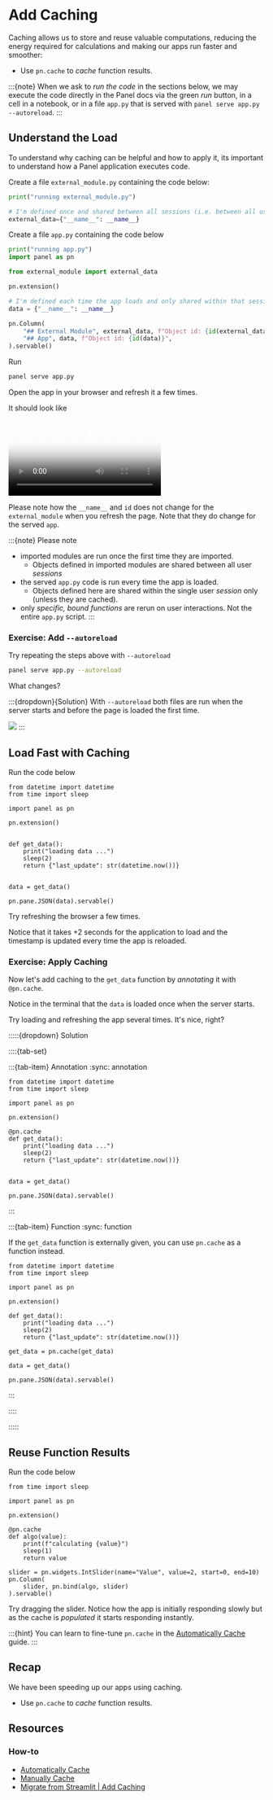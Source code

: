 # Add Caching

Caching allows us to store and reuse valuable computations, reducing the energy required for calculations and making our apps run faster and smoother:

- Use `pn.cache` to *cache* function results.

:::{note}
When we ask to *run the code* in the sections below, we may execute the code directly in the Panel docs via the green *run* button, in a cell in a notebook, or in a file `app.py` that is served with `panel serve app.py --autoreload`.
:::

## Understand the Load

To understand why caching can be helpful and how to apply it, its important to understand how a Panel application executes code.

Create a file `external_module.py` containing the code below:

```python
print("running external_module.py")

# I'm defined once and shared between all sessions (i.e. between all users)
external_data={"__name__": __name__}
```

Create a file `app.py` containing the code below

```python
print("running app.py")
import panel as pn

from external_module import external_data

pn.extension()

# I'm defined each time the app loads and only shared within that session
data = {"__name__": __name__}

pn.Column(
    "## External Module", external_data, f"Object id: {id(external_data)}",
    "## App", data, f"Object id: {id(data)}",
).servable()
```

Run

```bash
panel serve app.py
```

Open the app in your browser and refresh it a few times.

It should look like

<video controls="" poster="https://assets.holoviz.org/panel/tutorials/page_load_end.png">
    <source src="https://assets.holoviz.org/panel/tutorials/page_load.mp4" type="video/mp4" style="max-height: 400px; max-width: 100%;">
    Your browser does not support the video tag.
</video>

Please note how the `__name__` and `id` does not change for the `external_module` when you refresh the page. Note that they do change for the served `app`.

:::{note}
Please note

- imported modules are run once the first time they are imported.
  - Objects defined in imported modules are shared between all user *sessions*
- the served `app.py` code is run every time the app is loaded.
  - Objects defined here are shared within the single user *session* only (unless they are cached).
- only *specific, bound functions* are rerun on user interactions. Not the entire `app.py` script.
:::

### Exercise: Add `--autoreload`

Try repeating the steps above with `--autoreload`

```bash
panel serve app.py --autoreload
```

What changes?

:::{dropdown}{Solution}
With `--autoreload` both files are run when the server starts and before the page is loaded the first time.

<img src="https://assets.holoviz.org/panel/tutorials/page_load_end_autoreload.png"></img>
:::

## Load Fast with Caching

Run the code below

```{pyodide}
from datetime import datetime
from time import sleep

import panel as pn

pn.extension()


def get_data():
    print("loading data ...")
    sleep(2)
    return {"last_update": str(datetime.now())}


data = get_data()

pn.pane.JSON(data).servable()
```

Try refreshing the browser a few times.

Notice that it takes +2 seconds for the application to load and the timestamp is updated every time the app is reloaded.

### Exercise: Apply Caching

Now let's add caching to the `get_data` function by *annotating* it with `@pn.cache`.

Notice in the terminal that the `data` is loaded once when the server starts.

Try loading and refreshing the app several times. It's nice, right?

:::::{dropdown} Solution

::::{tab-set}

:::{tab-item} Annotation
:sync: annotation

```{pyodide}
from datetime import datetime
from time import sleep

import panel as pn

pn.extension()

@pn.cache
def get_data():
    print("loading data ...")
    sleep(2)
    return {"last_update": str(datetime.now())}


data = get_data()

pn.pane.JSON(data).servable()
```

:::

:::{tab-item} Function
:sync: function

If the `get_data` function is externally given, you can use `pn.cache` as a function instead.

```{pyodide}
from datetime import datetime
from time import sleep

import panel as pn

pn.extension()

def get_data():
    print("loading data ...")
    sleep(2)
    return {"last_update": str(datetime.now())}

get_data = pn.cache(get_data)

data = get_data()

pn.pane.JSON(data).servable()
```

:::

::::

:::::

## Reuse Function Results

Run the code below

```{pyodide}
from time import sleep

import panel as pn

pn.extension()

@pn.cache
def algo(value):
    print(f"calculating {value}")
    sleep(1)
    return value

slider = pn.widgets.IntSlider(name="Value", value=2, start=0, end=10)
pn.Column(
    slider, pn.bind(algo, slider)
).servable()
```

Try dragging the slider. Notice how the app is initially responding slowly but as the cache is *populated* it starts responding instantly.

:::{hint}
You can learn to fine-tune `pn.cache` in the [Automatically Cache](../../how_to/caching/memoization.md) guide.
:::

## Recap

We have been speeding up our apps using caching.

- Use `pn.cache` to *cache* function results.

## Resources

### How-to

- [Automatically Cache](../../how_to/caching/memoization.md)
- [Manually Cache](../../how_to/caching/manual.md)
- [Migrate from Streamlit | Add Caching](../../how_to/streamlit_migration/caching.md)
